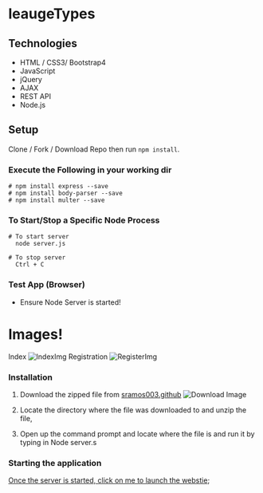 # leaugeTypes
## Technologies
 * HTML / CSS3/ Bootstrap4
 * JavaScript
 * jQuery
 * AJAX
 * REST API
 * Node.js
## Setup
Clone / Fork / Download Repo then run ```npm install```.

### Execute the Following in your working dir
``` 
# npm install express --save
# npm install body-parser --save
# npm install multer --save
```

### To Start/Stop a Specific Node Process
```
# To start server
  node server.js

# To stop server
  Ctrl + C
```
### Test App (Browser)
+ Ensure Node Server is started! 
# Images!
Index
![IndexImg](https://i.imgur.com/lNBQkFC.png)
Registration
![RegisterImg](https://i.imgur.com/6YfXnXH.png)
### Installation
1. Download the zipped file from [sramos003.github](https://github.com/sramos003/leaugeTypes) ![Download Image](https://i.imgur.com/SNztSOg.png)

2. Locate the directory where the file was downloaded to and unzip the file,

3. Open up the command prompt and locate where the file is and run it by typing in Node server.s

### Starting the application
[Once the server is started, click on me to launch the webstie](https://localhost:8081/index.html);
